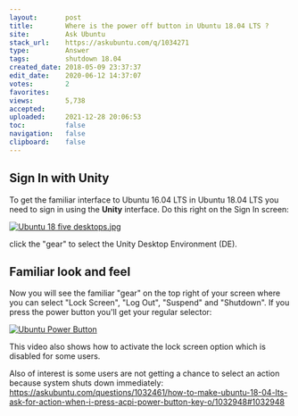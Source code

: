 ```yaml
---
layout:       post
title:        Where is the power off button in Ubuntu 18.04 LTS ?
site:         Ask Ubuntu
stack_url:    https://askubuntu.com/q/1034271
type:         Answer
tags:         shutdown 18.04
created_date: 2018-05-09 23:37:37
edit_date:    2020-06-12 14:37:07
votes:        2
favorites:    
views:        5,738
accepted:     
uploaded:     2021-12-28 20:06:53
toc:          false
navigation:   false
clipboard:    false
---
```


## Sign In with Unity

To get the familiar interface to Ubuntu 16.04 LTS in Ubuntu 18.04 LTS you need to sign in using the **Unity** interface. Do this right on the Sign In screen:

[![Ubuntu 18 five desktops.jpg][1]][1]

click the "gear" to select the Unity Desktop Environment (DE).

## Familiar look and feel

Now you will see the familiar "gear" on the top right of your screen where you can select "Lock Screen", "Log Out", "Suspend" and "Shutdown". If you press the power button you'll get your regular selector:

[![Ubuntu Power Button][2]][2]

This video also shows how to activate the lock screen option which is disabled for some users.

Also of interest is some users are not getting a chance to select an action because system shuts down immediately: https://askubuntu.com/questions/1032461/how-to-make-ubuntu-18-04-lts-ask-for-action-when-i-press-acpi-power-button-key-o/1032948#1032948




  [1]: https://i.stack.imgur.com/ke4yT.jpg
  [2]: https://i.stack.imgur.com/uB0cx.gif
